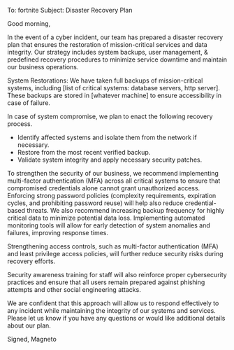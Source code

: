 To: fortnite
Subject: Disaster Recovery Plan

Good morning,

In the event of a cyber incident, our team has prepared a disaster recovery plan that ensures the restoration of mission-critical services and data integrity. Our strategy includes system backups, user management, & predefined recovery procedures to minimize service downtime and maintain our business operations.

System Restorations:
We have taken full backups of mission-critical systems, including [list of critical systems: database servers, http server]. These backups are stored in [whatever machine] to ensure accessibility in case of failure.

In case of system compromise, we plan to enact the following recovery process.

- Identify affected systems and isolate them from the network if necessary.
- Restore from the most recent verified backup.
- Validate system integrity and apply necessary security patches.

To strengthen the security of our business, we recommend implementing multi-factor authentication (MFA) across all critical systems to ensure that compromised credentials alone cannot grant unauthorized access. Enforcing strong password policies (complexity requirements, expiration cycles, and prohibiting password reuse) will help also reduce credential-based threats. We also recommend increasing backup frequency for highly critical data to minimize potential data loss. Implementing automated monitoring tools will allow for early detection of system anomalies and failures, improving response times.

Strengthening access controls, such as multi-factor authentication (MFA) and least privilege access policies, will further reduce security risks during recovery efforts.

Security awareness training for staff will also reinforce proper cybersecurity practices and ensure that all users remain prepared against phishing attempts and other social engineering attacks.

We are confident that this approach will allow us to respond effectively to any incident while maintaining the integrity of our systems and services. Please let us know if you have any questions or would like additional details about our plan.

Signed,
Magneto
